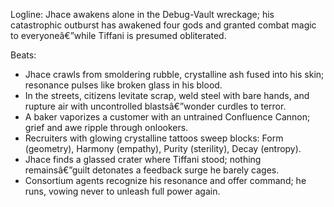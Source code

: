 ﻿---
series: 2
novella: 1
file: S2N1_CH01
type: chapter
pov: Jhace
setting: Grindheim ruins - dawn after Fathombreak
word_target_min: 1201
word_target_max: 2299
status: outline
---
Logline: Jhace awakens alone in the Debug-Vault wreckage; his catastrophic outburst has awakened four gods and granted combat magic to everyoneâ€”while Tiffani is presumed obliterated.

Beats:
- Jhace crawls from smoldering rubble, crystalline ash fused into his skin; resonance pulses like broken glass in his blood.
- In the streets, citizens levitate scrap, weld steel with bare hands, and rupture air with uncontrolled blastsâ€”wonder curdles to terror.
- A baker vaporizes a customer with an untrained Confluence Cannon; grief and awe ripple through onlookers.
- Recruiters with glowing crystalline tattoos sweep blocks: Form (geometry), Harmony (empathy), Purity (sterility), Decay (entropy).
- Jhace finds a glassed crater where Tiffani stood; nothing remainsâ€”guilt detonates a feedback surge he barely cages.
- Consortium agents recognize his resonance and offer command; he runs, vowing never to unleash full power again.